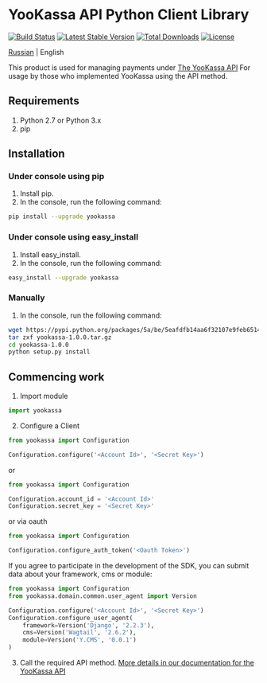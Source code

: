 # YooKassa API Python Client Library

[![Build Status](https://travis-ci.org/yoomoney/yookassa-sdk-python.svg?branch=master)](https://travis-ci.org/yoomoney/yookassa-sdk-python)
[![Latest Stable Version](https://img.shields.io/pypi/v/yookassa.svg)](https://pypi.org/project/yookassa/)
[![Total Downloads](https://img.shields.io/pypi/dm/yookassa.svg)](https://pypi.org/project/yookassa/)
[![License](https://img.shields.io/pypi/l/yookassa.svg)](https://github.com/yoomoney/yookassa-sdk-python)

[Russian](https://github.com/yoomoney/yookassa-sdk-python/blob/master/README.md) | English

This product is used for managing payments under [The YooKassa API](https://yookassa.ru/en/developers/api)
For usage by those who implemented YooKassa using the API method.

## Requirements
1. Python 2.7 or Python 3.x
2. pip

## Installation
### Under console using pip

1. Install pip.
2. In the console, run the following command:
```bash
pip install --upgrade yookassa
```

### Under console using easy_install
1. Install easy_install.
2. In the console, run the following command:
```bash
easy_install --upgrade yookassa
```

### Manually

1. In the console, run the following command:
```bash
wget https://pypi.python.org/packages/5a/be/5eafdfb14aa6f32107e9feb6514ca1ad3fe56f8e5ee59d20693b32f7e79f/yookassa-1.0.0.tar.gz#md5=46595279b5578fd82a199bfd4cd51db2
tar zxf yookassa-1.0.0.tar.gz
cd yookassa-1.0.0
python setup.py install
```


## Commencing work

1. Import module
```python
import yookassa
```

2. Configure a Client
```python
from yookassa import Configuration

Configuration.configure('<Account Id>', '<Secret Key>')
```

or

```python
from yookassa import Configuration

Configuration.account_id = '<Account Id>'
Configuration.secret_key = '<Secret Key>'
```

or via oauth

```python
from yookassa import Configuration

Configuration.configure_auth_token('<Oauth Token>')
```

If you agree to participate in the development of the SDK, you can submit data about your framework, cms or module:

```python
from yookassa import Configuration
from yookassa.domain.common.user_agent import Version

Configuration.configure('<Account Id>', '<Secret Key>')
Configuration.configure_user_agent(
    framework=Version('Django', '2.2.3'),
    cms=Version('Wagtail', '2.6.2'),
    module=Version('Y.CMS', '0.0.1')
)
```

3. Call the required API method. [More details in our documentation for the YooKassa API](https://yookassa.ru/en/developers/api)

